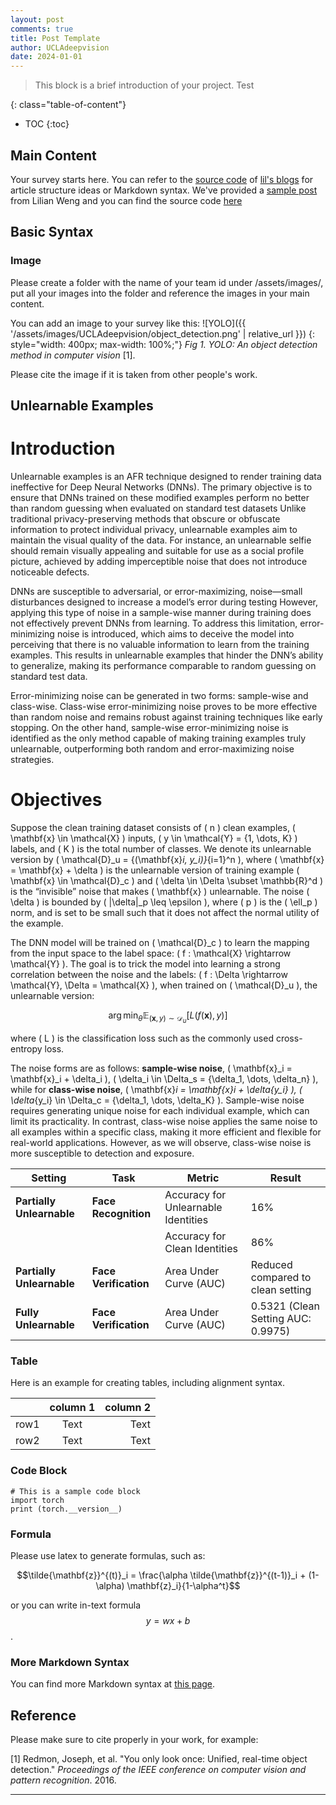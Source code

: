```yaml
---
layout: post
comments: true
title: Post Template
author: UCLAdeepvision
date: 2024-01-01
---
```



> This block is a brief introduction of your project. Test


<!--more-->
{: class="table-of-content"}
* TOC
{:toc}

## Main Content
Your survey starts here. You can refer to the [source code](https://github.com/lilianweng/lil-log/tree/master/_posts) of [lil's blogs](https://lilianweng.github.io/lil-log/) for article structure ideas or Markdown syntax. We've provided a [sample post](https://ucladeepvision.github.io/CS188-Projects-2022Winter/2017/06/21/an-overview-of-deep-learning.html) from Lilian Weng and you can find the source code [here](https://raw.githubusercontent.com/UCLAdeepvision/CS188-Projects-2022Winter/main/_posts/2017-06-21-an-overview-of-deep-learning.md)

## Basic Syntax
### Image
Please create a folder with the name of your team id under /assets/images/, put all your images into the folder and reference the images in your main content.

You can add an image to your survey like this:
![YOLO]({{ '/assets/images/UCLAdeepvision/object_detection.png' | relative_url }})
{: style="width: 400px; max-width: 100%;"}
*Fig 1. YOLO: An object detection method in computer vision* [1].

Please cite the image if it is taken from other people's work.

## Unlearnable Examples
# Introduction
Unlearnable examples is an AFR technique designed to render training data ineffective for Deep Neural Networks (DNNs). The primary objective is to ensure that DNNs trained on these modified examples perform no better than random guessing when evaluated on standard test datasets Unlike traditional privacy-preserving methods that obscure or obfuscate information to protect individual privacy, unlearnable examples aim to maintain the visual quality of the data. For instance, an unlearnable selfie should remain visually appealing and suitable for use as a social profile picture, achieved by adding imperceptible noise that does not introduce noticeable defects.

DNNs are susceptible to adversarial, or error-maximizing, noise—small disturbances designed to increase a model’s error during testing However, applying this type of noise in a sample-wise manner during training does not effectively prevent DNNs from learning. To address this limitation, error-minimizing noise is introduced, which aims to deceive the model into perceiving that there is no valuable information to learn from the training examples. This results in unlearnable examples that hinder the DNN’s ability to generalize, making its performance comparable to random guessing on standard test data.

Error-minimizing noise can be generated in two forms: sample-wise and class-wise. Class-wise error-minimizing noise proves to be more effective than random noise and remains robust against training techniques like early stopping. On the other hand, sample-wise error-minimizing noise is identified as the only method capable of making training examples truly unlearnable, outperforming both random and error-maximizing noise strategies.

# Objectives

Suppose the clean training dataset consists of \( n \) clean examples, \( \mathbf{x} \in \mathcal{X} \) inputs, \( y \in \mathcal{Y} = \{1, \dots, K\} \) labels, and \( K \) is the total number of classes. We denote its unlearnable version by \( \mathcal{D}_u = \{(\mathbf{x}_i, y_i)\}_{i=1}^n \), where \( \mathbf{x} = \mathbf{x} + \delta \) is the unlearnable version of training example \( \mathbf{x} \in \mathcal{D}_c \) and \( \delta \in \Delta \subset \mathbb{R}^d \) is the “invisible” noise that makes \( \mathbf{x} \) unlearnable. The noise \( \delta \) is bounded by \( \|\delta\|_p \leq \epsilon \), where \( p \) is the \( \ell_p \) norm, and is set to be small such that it does not affect the normal utility of the example.

The DNN model will be trained on \( \mathcal{D}_c \) to learn the mapping from the input space to the label space: \( f : \mathcal{X} \rightarrow \mathcal{Y} \). The goal is to trick the model into learning a strong correlation between the noise and the labels: \( f : \Delta \rightarrow \mathcal{Y}, \Delta = \mathcal{X} \), when trained on \( \mathcal{D}_u \), the unlearnable version:

$$
\arg\min_{\theta} \mathbb{E}_{(\mathbf{x}, y) \sim \mathcal{D}_u} \left[ L(f(\mathbf{x}), y) \right]
$$

where \( L \) is the classification loss such as the commonly used cross-entropy loss.

The noise forms are as follows: **sample-wise noise**, \( \mathbf{x}_i = \mathbf{x}_i + \delta_i \), \( \delta_i \in \Delta_s = \{\delta_1, \dots, \delta_n\} \), while for **class-wise noise**, \( \mathbf{x}_i = \mathbf{x}_i + \delta_{y_i} \), \( \delta_{y_i} \in \Delta_c = \{\delta_1, \dots, \delta_K\} \). Sample-wise noise requires generating unique noise for each individual example, which can limit its practicality. In contrast, class-wise noise applies the same noise to all examples within a specific class, making it more efficient and flexible for real-world applications. However, as we will observe, class-wise noise is more susceptible to detection and exposure.



| **Setting**               | **Task**             | **Metric**                         | **Result**                             |
|---------------------------|----------------------|------------------------------------|----------------------------------------|
| **Partially Unlearnable** | **Face Recognition** | Accuracy for Unlearnable Identities | 16%                                    |
|                           |                      | Accuracy for Clean Identities       | 86%                                    |
| **Partially Unlearnable** | **Face Verification** | Area Under Curve (AUC)              | Reduced compared to clean setting      |
| **Fully Unlearnable**     | **Face Verification** | Area Under Curve (AUC)              | 0.5321 (Clean Setting AUC: 0.9975)     |


### Table
Here is an example for creating tables, including alignment syntax.

|             | column 1    |  column 2     |
| :---        |    :----:   |          ---: |
| row1        | Text        | Text          |
| row2        | Text        | Text          |



### Code Block
```
# This is a sample code block
import torch
print (torch.__version__)
```


### Formula
Please use latex to generate formulas, such as:

$$\tilde{\mathbf{z}}^{(t)}_i = \frac{\alpha \tilde{\mathbf{z}}^{(t-1)}_i + (1-\alpha) \mathbf{z}_i}{1-\alpha^t}$$

or you can write in-text formula $$y = wx + b$$.

### More Markdown Syntax
You can find more Markdown syntax at [this page](https://www.markdownguide.org/basic-syntax/).

## Reference
Please make sure to cite properly in your work, for example:

[1] Redmon, Joseph, et al. "You only look once: Unified, real-time object detection." *Proceedings of the IEEE conference on computer vision and pattern recognition*. 2016.

---